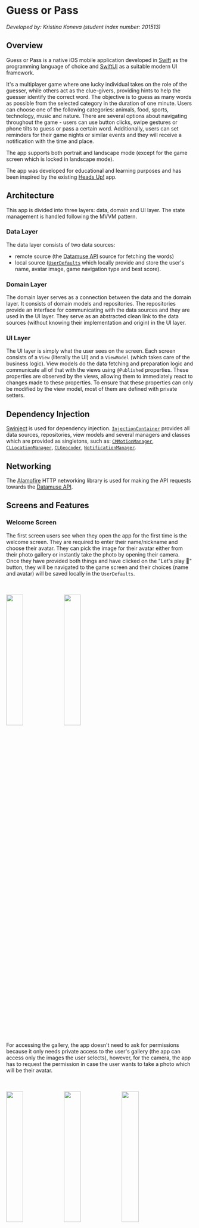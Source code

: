 # Guess or Pass
_Developed by: Kristina Koneva (student index number: 201513)_

## Overview
Guess or Pass is a native iOS mobile application developed in [Swift](https://developer.apple.com/swift/) as the programming language of choice and [SwiftUI](https://developer.apple.com/xcode/swiftui/) as a suitable modern UI framework.

It's a multiplayer game where one lucky individual takes on the role of the guesser, while others act as the clue-givers, providing hints to help the guesser identify the correct word. The objective is to guess as many words as possible from the selected category in the duration of one minute. Users can choose one of the following categories: animals, food, sports, technology, music and nature. There are several options about navigating throughout the game - users can use button clicks, swipe gestures or phone tilts to guess or pass a certain word. Additionally, users can set reminders for their game nights or similar events and they will receive a notification with the time and place.

The app supports both portrait and landscape mode (except for the game screen which is locked in landscape mode).

The app was developed for educational and learning purposes and has been inspired by the existing [Heads Up!](https://apps.apple.com/us/app/heads-up/id623592465) app.

## Architecture

This app is divided into three layers: data, domain and UI layer. The state management is handled following the MVVM pattern.
### Data Layer

The data layer consists of two data sources:

- remote source (the [Datamuse API](https://www.datamuse.com/api/) source for fetching the words)
- local source ([`UserDefaults`](https://developer.apple.com/documentation/foundation/userdefaults) which locally provide and store the user's name, avatar image, game navigation type and best score).

### Domain Layer

The domain layer serves as a connection between the data and the domain layer. It consists of domain models and repositories. The repositories provide an interface
for communicating with the data sources and they are used in the UI layer. They serve as an abstracted clean link to the data sources (without knowing their implementation and origin) in
the UI layer.

### UI Layer

The UI layer is simply what the user sees on the screen. Each screen consists of a `View` (literally the UI) and a `ViewModel` (which takes care of the business logic). View models do the data fetching and preparation logic and communicate all of that with the views using `@Published` properties. These properties are observed by the views, allowing them to immediately react to changes made to these properties. To ensure that these properties can only be modified by the view model, most of them are defined with private setters.

## Dependency Injection

[Swinject](https://github.com/Swinject/Swinject) is used for dependency injection. [`InjectionContainer`](https://github.com/kristinakoneva/guess-or-pass/blob/main/Guess%20or%20Pass/Guess%20or%20Pass/di/InjectionContainer.swift) provides all data sources, repositories, view models and several managers and classes which are provided as singletons, such as: [`CMMotionManager`](https://developer.apple.com/documentation/coremotion/cmmotionmanager), [`CLLocationManager`](https://developer.apple.com/documentation/corelocation/cllocationmanager), [`CLGeocoder`](https://developer.apple.com/documentation/corelocation/clgeocoder), [`NotificationManager`](https://github.com/kristinakoneva/guess-or-pass/blob/main/Guess%20or%20Pass/Guess%20or%20Pass/ui/shared/utils/NotificationManager.swift).

## Networking

The [Alamofire](https://github.com/Alamofire/Alamofire) HTTP networking library is used for making the API requests towards the [Datamuse API](https://www.datamuse.com/api/). 

## Screens and Features

### Welcome Screen
The first screen users see when they open the app for the first time is the welcome screen. They are required to enter their name/nickname and choose their avatar. They can pick the image for their avatar either from their photo gallery or instantly take the photo by opening their camera. Once they have provided both things and have clicked on the "Let's play 🥳" button, they will be navigated to the game screen and their choices (name and avatar) will be saved locally in the `UserDefaults`.

<br/>
<br/>

<img src="https://github.com/kristinakoneva/guess-or-pass/assets/83497391/aa196ff4-aeaa-43a5-8ebc-18eee8ea36e7" width=30% height=30%/>
<img src="https://github.com/kristinakoneva/guess-or-pass/assets/83497391/a4b357e0-9e09-4484-a897-b07b3a550f80" width=30% height=30%/>

<br/>
<br/>

For accessing the gallery, the app doesn't need to ask for permissions because it only needs private access to the user's gallery (the app can access only the images the user selects), however, for the camera, the app has to request the permission in case the user wants to take a photo which will be their avatar.

<br/>
<br/>

<img src="https://github.com/kristinakoneva/guess-or-pass/assets/83497391/33e332cf-d182-4319-a6a4-0c34188d76d3" width=30% height=30%/>
<img src="https://github.com/kristinakoneva/guess-or-pass/assets/83497391/4c2d5000-3596-4e5a-a3f6-e7b2d87f2bd4" width=30% height=30%/>
<img src="https://github.com/kristinakoneva/guess-or-pass/assets/83497391/14920b3c-d7ad-440c-a324-e57845b96ba2" width=30% height=30%/>


### Home Screen
On the home screen, users can see their name, avatar and best score. The best score represents how many correct guesses they have made in one minute.

Below the user information, the available word categories are listed. Once the user has chosen their category of choice, they can proceed with playing the game by clicking the "Play" button.
<br/>
<br/>
<img src="https://github.com/kristinakoneva/guess-or-pass/assets/83497391/608922fa-623d-450f-b5ea-ead24f359de0" width=30% height=30%/>
<img src="https://github.com/kristinakoneva/guess-or-pass/assets/83497391/e2c2e860-8ec0-4d09-baa0-93978bfc1566" width=30% height=30%/>
<br/>
<br/>
If users click on the "Play" button, but haven't chosen a category yet, an alert dialog will be shown.
<br/>
<br/>
<img src="https://github.com/kristinakoneva/guess-or-pass/assets/83497391/4881d918-98b5-49a4-b854-35de03993db1" width=30% height=30%/>
<img src="https://github.com/kristinakoneva/guess-or-pass/assets/83497391/902f1c4c-a09e-4244-9767-66389854cd8f" width=30% height=30%/>
<br/>
<br/>
On the top right of the screen, there is a settings icon button which navigates to the settings screen when clicked.

### Game Screen
The game screen starts with a 5 second countdown to give the users some time to prepare.
<br/>
<br/>
<img src="https://github.com/kristinakoneva/guess-or-pass/assets/83497391/19e31f1b-7893-4c64-826e-966a09de3ac3" width=50% height=50%/>
<br/>
<br/>
Afterwards, depending on the previously chosen category, appropriate words will be displayed on the screen. Users can navigate between the words by using the "Pass" and "Guessed" buttons, by using swipe gestures (from left to right swipe indicates a correct guess and a right to left swipe indicates that the user wants to pass the word) or by tilting the phone forwards (correct guess) or backwards (for passing the word). Users can change the navigation type in the settings. By default, all of them are enabled and if the users chooses a particular navigation type, the remaining ones will be disabled (and the "Pass" and "Guessed" buttons will be hidden if that's not the chosen type).
The 1 minute timer is displayed on the top left of this screen and on the top right there is an "End Game" button in case the user wants to finish the game prematurely before the 1 minute timer ends.
<br/>
<br/>
<img src="https://github.com/kristinakoneva/guess-or-pass/assets/83497391/5b751579-acd2-4a32-b44b-e2322eade80f" width=50% height=50%/>
<br/>
<br/>
In the end, a dialog with the score is shown. The best score is appropriately updated and saved in case the user has beaten their previous best score.
<br/>
<br/>
<img src="https://github.com/kristinakoneva/guess-or-pass/assets/83497391/a56f13af-7eec-4974-8434-4137ff58bbd7" width=50% height=50%/>

### Settings Screen
The settings screen can be accessed from the home screen and it includes several actions: Change name, Change avatar, Read instructions, Change game navigation and Set reminder.
<br/>
<br/>
<img src="https://github.com/kristinakoneva/guess-or-pass/assets/83497391/a9592df4-b609-49fb-a839-4ff108ef1028" width=30% height=30%/>
<br/>
<br/>
#### Change name
An action sheet opens up giving the user the ability to modify their name/nickname.
<br/>
<br/>
<img src="https://github.com/kristinakoneva/guess-or-pass/assets/83497391/7e96f0ef-2150-4332-84bc-f5e30a5e0804" width=30% height=30%/>
<br/>
<br/>
#### Change avatar
A bottom sheet opens up with options for the users to modify their avatar.
<br/>
<br/>
<img src="https://github.com/kristinakoneva/guess-or-pass/assets/83497391/3f85ebb3-2d25-433c-a104-4c8190a29fce" width=30% height=30%/>
<br/>
<br/>
#### Read instructions
An action sheet opens up where the game is explained in detail.
<br/>
<br/>
 <img src="https://github.com/kristinakoneva/guess-or-pass/assets/83497391/0dfb85ac-a656-4cc0-8dcc-bd83df3b797a" width=30% height=30%/>
 <img src="https://github.com/kristinakoneva/guess-or-pass/assets/83497391/b9b80f6f-9f24-41ff-a153-052846877f2d" width=30% height=30%/>
<br/>
<br/>
#### Change game navigation
A bottom sheet opens up allowing the users to choose their preferred game navigation type.
<br/>
<br/>
<img src="https://github.com/kristinakoneva/guess-or-pass/assets/83497391/34970e9e-e67b-4307-b34a-99c41606adfc" width=30% height=30%/>
<br/>
<br/>
#### Set reminder
When this action is selected from the settings screen, a new screen for setting a reminder is shown. Users have to input the event name, date, time and place and a local notification will be scheduled 1 hour before the event date and time. When this screen is presented, the app attempts to locate the user (firstly asks for the location permission if it hasn't been requested already) and if it fails locating the user (either because the permission was not granted or because of other errors), the default value for the location is "Skopje". For the event date and time, there is validation logic so that dates in the past are not accepted and dates only 1 hour in the future and further are allowed (since the notification should arrive 1 hour before the event).
<br/>
<br/>
<img src="https://github.com/kristinakoneva/guess-or-pass/assets/83497391/b9e4431e-e618-4ff7-be3e-a4a5897735e9" width=30% height=30%/>
<img src="https://github.com/kristinakoneva/guess-or-pass/assets/83497391/d8cb8865-d1c5-428c-8108-1085fd3cd75f" width=30% height=30%/>
<br/>
<br/>
Users can change the default location by clicking on the "Change location" button which will open an action sheet for selecting the coordinates of their preferred location. When they make a selection, the action sheet is dismissed and the coordinates are turned into a readable location name. Once the user is satisfied with their choices, they can click on the "Set reminder 🔔" button to finalize the reminder creation and a local notification will be scheduled.
<br/>
<br/>
<img src="https://github.com/kristinakoneva/guess-or-pass/assets/83497391/3d1690f0-4229-49ab-a233-7b8a133d9719" width=30% height=30%/>
<img src="https://github.com/kristinakoneva/guess-or-pass/assets/83497391/d24542a2-0bd5-4b14-88eb-118b1b2a0f1a" width=30% height=30%/>
<br/>
<br/>
If the user is setting a reminder for a first time, they will be asked to give notification permissions so that the app can schedule notifications. If the permission request is denied, the user will be informed that they will have to enable the notifications in settings if they want to set reminders with notifications.
<br/>
<br/>
<img src="https://github.com/kristinakoneva/guess-or-pass/assets/83497391/60044d03-9c5a-4212-bf75-0d1cbc087841" width=30% height=30%/>
<img src="https://github.com/kristinakoneva/guess-or-pass/assets/83497391/2015b384-e528-4b4f-bac6-9420fd495628" width=30% height=30%/>
<br/>
<br/>
The following screenshot displays the format of a local notification scheduled through the app:
<br/>
<br/>
<img src="https://github.com/kristinakoneva/guess-or-pass/assets/83497391/d939b437-b4d8-4325-b3c0-4b0f84f4f579" width=30% height=30%/>

## Navigation
The [`Router`](https://github.com/kristinakoneva/guess-or-pass/blob/main/Guess%20or%20Pass/Guess%20or%20Pass/ui/shared/navigation/Router.swift) class is used for navigating through the different screens (views). It is inspired by the [following article](https://blorenzop.medium.com/routing-navigation-in-swiftui-f1f8ff818937) and contains several useful methods. The `Router` is provided as an environment object and it is available in each view defined in the `Guess_or_PassApp`. 

## Useful Utils
- [`OrientationInfo`](https://github.com/kristinakoneva/guess-or-pass/blob/main/Guess%20or%20Pass/Guess%20or%20Pass/ui/shared/utils/OrientationInfo.swift) - inspired by the following [thread](https://forums.developer.apple.com/forums/thread/126878) and used for obtaining device orientation information. It is primarily used for determining the device orientation when a user opens some action sheet - when the orientation sheet is landscape, a "Close" button is displayed on the action sheet because the user cannot dismiss it otherwise.
- [`NotificationManager`](https://github.com/kristinakoneva/guess-or-pass/blob/main/Guess%20or%20Pass/Guess%20or%20Pass/ui/shared/utils/NotificationManager.swift) - uses the [`UNUserNotificationCenter`](https://developer.apple.com/documentation/usernotifications/unusernotificationcenter) to check and request notification permissions and schedule local notifications.
- [`LocationPickerForSwiftUI`](https://github.com/alessiorubicini/LocationPickerForSwiftUI) - package dependency which is used on the reminder screen for selecting the event location.
- [`CLGeocoder`](https://developer.apple.com/documentation/corelocation/clgeocoder) - interface which is used for converting the selected geographic coordinates into a user-friendly location name when setting reminders for events.
- [`CLLocationManager`](https://developer.apple.com/documentation/corelocation/cllocationmanager) - used for managing location permissions and locating the user on the reminder screen.
- [`AVCaptureDevice`](https://developer.apple.com/documentation/avfoundation/avcapturedevice) - used for managing the camera permissions when selecting/changing the avatar.
- [`UIImagePickerController`](https://developer.apple.com/documentation/uikit/uiimagepickercontroller) - a view controller used for opening the photo gallery or the device's camera when choosing the avatar.


